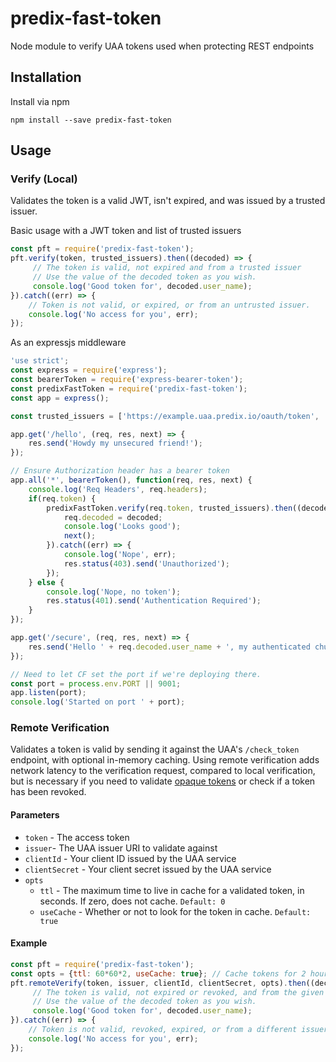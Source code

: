 # predix-fast-token
Node module to verify UAA tokens used when protecting REST endpoints

## Installation
Install via npm

```
npm install --save predix-fast-token
```

## Usage

### Verify (Local)
Validates the token is a valid JWT, isn't expired, and was issued by a trusted issuer.


Basic usage with a JWT token and list of trusted issuers

```javascript
const pft = require('predix-fast-token');
pft.verify(token, trusted_issuers).then((decoded) => {
     // The token is valid, not expired and from a trusted issuer
     // Use the value of the decoded token as you wish.
     console.log('Good token for', decoded.user_name);
}).catch((err) => {
    // Token is not valid, or expired, or from an untrusted issuer.
    console.log('No access for you', err);
});
```

As an expressjs middleware

```javascript
'use strict';
const express = require('express');
const bearerToken = require('express-bearer-token');
const predixFastToken = require('predix-fast-token');
const app = express();

const trusted_issuers = ['https://example.uaa.predix.io/oauth/token', 'https://another.uaa.predix.io/oauth/token'];

app.get('/hello', (req, res, next) => {
    res.send('Howdy my unsecured friend!');
});

// Ensure Authorization header has a bearer token
app.all('*', bearerToken(), function(req, res, next) {
    console.log('Req Headers', req.headers);
    if(req.token) {
        predixFastToken.verify(req.token, trusted_issuers).then((decoded) => {
            req.decoded = decoded;
            console.log('Looks good');
            next();
        }).catch((err) => {
            console.log('Nope', err);
            res.status(403).send('Unauthorized');
        });
    } else {
		console.log('Nope, no token');
        res.status(401).send('Authentication Required');
    }
});

app.get('/secure', (req, res, next) => {
    res.send('Hello ' + req.decoded.user_name + ', my authenticated chum!');
});

// Need to let CF set the port if we're deploying there.
const port = process.env.PORT || 9001;
app.listen(port);
console.log('Started on port ' + port);

```
### Remote Verification
Validates a token is valid by sending it against the UAA's `/check_token` endpoint, with optional in-memory caching.
Using remote verification adds network latency to the verification request, compared to local verification,
but is necessary if you need to validate [opaque tokens](https://www.cloudfoundry.org/opaque-access-tokens-cloud-foundry/)
or check if a token has been revoked.

#### Parameters
- `token` - The access token
- `issuer`- The UAA issuer URI to validate against
- `clientId` - Your client ID issued by the UAA service
- `clientSecret` - Your client secret issued by the UAA service
- `opts` 
    - `ttl` - The maximum time to live in cache for a validated token, in seconds. If zero, does not cache. `Default: 0`
    - `useCache` - Whether or not to look for the token in cache. `Default: true`

#### Example
```javascript
const pft = require('predix-fast-token');
const opts = {ttl: 60*60*2, useCache: true}; // Cache tokens for 2 hours
pft.remoteVerify(token, issuer, clientId, clientSecret, opts).then((decoded) => {
     // The token is valid, not expired or revoked, and from the given issuer
     // Use the value of the decoded token as you wish.
     console.log('Good token for', decoded.user_name);
}).catch((err) => {
    // Token is not valid, revoked, expired, or from a different issuer.
    console.log('No access for you', err);
});
```

